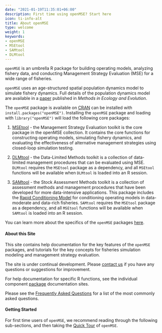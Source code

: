 ```yaml
---
date: "2021-01-19T11:35:01+06:00"
description: First time using openMSE? Start here
icon: ti-info-alt
title: About openMSE
type: welcome
weight: 1
keywords: 
- openMSE
- MSEtool
- SAMtool
- DLMtool
---
```


`openMSE` is an umbrella R package for building operating models, analyzing fishery data, and conducting Management Strategy Evaluation (MSE) for a wide range of fisheries.

`openMSE` uses an age-structured spatial population dynamics model to simulate fishery dynamics. Full details of the population dynamics model are available in a [paper](https://besjournals.onlinelibrary.wiley.com/doi/full/10.1111/2041-210X.13081) published in *Methods in Ecology and Evolution*.

The `openMSE` package is available on [CRAN](#cran-openMSE) can be installed with `install.packages("openMSE")`. Installing the `openMSE` package and loading with `library("openMSE")` will load the following core packages:

1. [MSEtool](https://MSEtool.openMSE.com) - the Management Strategy Evaluation toolkit is the core package in the openMSE collection. It contains the core functions for constructing operating models, simulating fishery dynamics, and evaluating the effectiveness of alternative management strategies using closed-loop simulation testing. 

2.  [DLMtool](https://DLMtool.openMSE.com) - the Data-Limited Methods toolkit is a collection of data-limited management procedures that can be evaluated using MSE. `DLMtool` requires the `MSEtool` package as a dependency, and all `MSEtool` functions will be available when `DLMtool` is loaded into an R session. 

3.  [SAMtool](https://SAMtool.openMSE.com) - the Stock Assessment Methods toolkit is a collection of assessment methods and management procedures that have been developed for more data-intensive applications. This package includes the [Rapid Conditioning Model](https://samtool.openmse.com/articles/RCM.html) for conditioning operating models in data-moderate and data-rich fisheries. `SAMtool` requires the `MSEtool` package as a dependency, and all `MSEtool` functions will be available when `SAMtool` is loaded into an R session.

You can learn more about the specifics of the `openMSE` packages [here](the-r-packages).

#### About this Site
This site contains help documentation for the key features of the `openMSE` packages, and tutorials for the key concepts for fisheries simulation modeling and management strategy evaluation. 

The site is under continual development. Please [contact us](/contact/) if you have any questions or suggestions for improvement.

For help documentation for specific R functions, see the individual component [package](the-r-packages) documentation sites.

Please see the [Frequently Asked Questions](/faq) for a list of the most commonly asked questions.


#### Getting Started
For first time users of `openMSE`, we recommend reading through the following sub-sections, and then taking the [Quick Tour](/welcome-a-quick-tour/) of `openMSE`.



